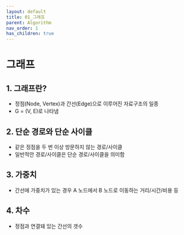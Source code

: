 ```yaml
---
layout: default
title: 01_그래프
parent: Algorithm
nav_order: 1
has_children: true
---
```


# 그래프

## 1. 그래프란?  
- 정점(Node, Vertex)과 간선(Edge)으로 이루어진 자료구조의 일종  
- G = (V, E)로 나타냄

## 2. 단순 경로와 단순 사이클  
- 같은 정점을 두 번 이상 방문하지 않는 경로/사이클  
- 일반적안 경로/사이클은 단순 경로/사이클을 의미함

## 3. 가중치  
- 간선에 가중치가 있는 경우 A 노드에서 B 노드로 이동하는 거리/시간/비용 등

## 4. 차수  
- 정점과 연결돼 있는 간선의 갯수
